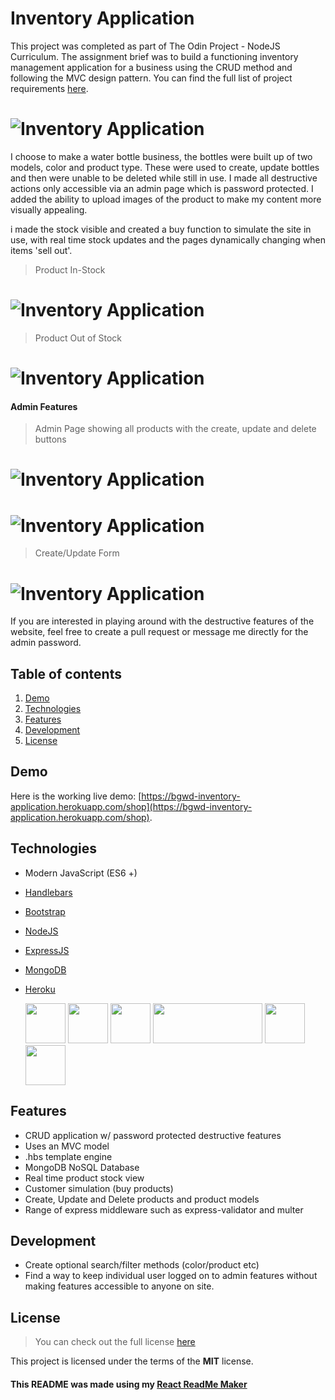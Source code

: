 # Inventory Application

This project was completed as part of The Odin Project - NodeJS Curriculum. The assignment brief was to build a functioning inventory management application for a business using the CRUD method and following the MVC design pattern. You can find the full list of project requirements [here](https://www.theodinproject.com/courses/nodejs/lessons/inventory-application).

# ![Inventory Application](readme_img/screenshot.png)

I choose to make a water bottle business, the bottles were built up of two models, color and product type. These were used to create, update bottles and then were unable to be deleted while still in use. I made all destructive actions only accessible via an admin page which is password protected. I added the ability to upload images of the product to make my content more visually appealing.

i made the stock visible and created a buy function to simulate the site in use, with real time stock updates and the pages dynamically changing when items 'sell out'.

> Product In-Stock

# ![Inventory Application](readme_img/screenshot_buy.png)

> Product Out of Stock

# ![Inventory Application](readme_img/screenshot_out.png)

#### Admin Features

> Admin Page showing all products with the create, update and delete buttons

# ![Inventory Application](readme_img/admin1.png)

# ![Inventory Application](readme_img/admin2.png)

> Create/Update Form

# ![Inventory Application](readme_img/admin3.png)

If you are interested in playing around with the destructive features of the website, feel free to create a pull request or message me directly for the admin password.

## Table of contents

1. [Demo](#demo)
2. [Technologies](#technologies)
3. [Features](#features)
4. [Development](#development)
5. [License](#license)

## Demo

Here is the working live demo:
[https://bgwd-inventory-application.herokuapp.com/shop](https://bgwd-inventory-application.herokuapp.com/shop).

## Technologies

- Modern JavaScript (ES6 +)
- [Handlebars](https://handlebarsjs.com/)
- [Bootstrap](https://getbootstrap.com/)
- [NodeJS](https://nodejs.org/en/)
- [ExpressJS](https://expressjs.com/)
- [MongoDB](https://www.mongodb.com/)
- [Heroku](https://www.heroku.com/about)

  <img width="64" height="64" src="readme_img/handlebars_logo.png">
  <img width="64" height="64" src="readme_img/bootstrap.png">
  <img width="64" height="64" src="readme_img/node_logo.jpeg">
  <img width="175" height="64" src="readme_img/ExpressJS.png">
  <img width="64" height="64" src="readme_img/mongodb.png">
  <img width="64" height="64" src="readme_img/heroku.png">

## Features

- CRUD application w/ password protected destructive features
- Uses an MVC model
- .hbs template engine
- MongoDB NoSQL Database
- Real time product stock view
- Customer simulation (buy products)
- Create, Update and Delete products and product models
- Range of express middleware such as express-validator and multer

## Development

- Create optional search/filter methods (color/product etc)
- Find a way to keep individual user logged on to admin features without making features accessible to anyone on site.

## License

> You can check out the full license [here](LICENSE)

This project is licensed under the terms of the **MIT** license.

#### This README was made using my [React ReadMe Maker](https://benjamin-gambling.github.io/markdown-previewer/)
